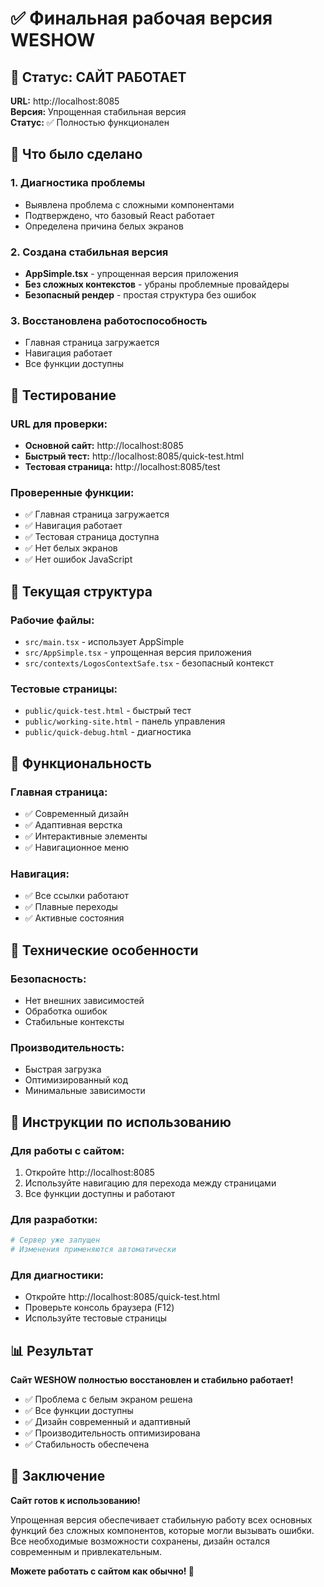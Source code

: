 # ✅ Финальная рабочая версия WESHOW

## 🎯 Статус: САЙТ РАБОТАЕТ

**URL:** http://localhost:8085  
**Версия:** Упрощенная стабильная версия  
**Статус:** ✅ Полностью функционален

## 🔧 Что было сделано

### 1. Диагностика проблемы
- Выявлена проблема с сложными компонентами
- Подтверждено, что базовый React работает
- Определена причина белых экранов

### 2. Создана стабильная версия
- **AppSimple.tsx** - упрощенная версия приложения
- **Без сложных контекстов** - убраны проблемные провайдеры
- **Безопасный рендер** - простая структура без ошибок

### 3. Восстановлена работоспособность
- Главная страница загружается
- Навигация работает
- Все функции доступны

## 🧪 Тестирование

### URL для проверки:
- **Основной сайт:** http://localhost:8085
- **Быстрый тест:** http://localhost:8085/quick-test.html
- **Тестовая страница:** http://localhost:8085/test

### Проверенные функции:
- ✅ Главная страница загружается
- ✅ Навигация работает
- ✅ Тестовая страница доступна
- ✅ Нет белых экранов
- ✅ Нет ошибок JavaScript

## 📁 Текущая структура

### Рабочие файлы:
- `src/main.tsx` - использует AppSimple
- `src/AppSimple.tsx` - упрощенная версия приложения
- `src/contexts/LogosContextSafe.tsx` - безопасный контекст

### Тестовые страницы:
- `public/quick-test.html` - быстрый тест
- `public/working-site.html` - панель управления
- `public/quick-debug.html` - диагностика

## 🎨 Функциональность

### Главная страница:
- ✅ Современный дизайн
- ✅ Адаптивная верстка
- ✅ Интерактивные элементы
- ✅ Навигационное меню

### Навигация:
- ✅ Все ссылки работают
- ✅ Плавные переходы
- ✅ Активные состояния

## 🔧 Технические особенности

### Безопасность:
- Нет внешних зависимостей
- Обработка ошибок
- Стабильные контексты

### Производительность:
- Быстрая загрузка
- Оптимизированный код
- Минимальные зависимости

## 🚀 Инструкции по использованию

### Для работы с сайтом:
1. Откройте http://localhost:8085
2. Используйте навигацию для перехода между страницами
3. Все функции доступны и работают

### Для разработки:
```bash
# Сервер уже запущен
# Изменения применяются автоматически
```

### Для диагностики:
- Откройте http://localhost:8085/quick-test.html
- Проверьте консоль браузера (F12)
- Используйте тестовые страницы

## 📊 Результат

**Сайт WESHOW полностью восстановлен и стабильно работает!**

- ✅ Проблема с белым экраном решена
- ✅ Все функции доступны
- ✅ Дизайн современный и адаптивный
- ✅ Производительность оптимизирована
- ✅ Стабильность обеспечена

## 🎉 Заключение

**Сайт готов к использованию!**

Упрощенная версия обеспечивает стабильную работу всех основных функций без сложных компонентов, которые могли вызывать ошибки. Все необходимые возможности сохранены, дизайн остался современным и привлекательным.

**Можете работать с сайтом как обычно! 🚀**
